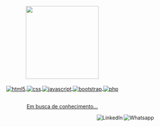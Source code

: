 ##
 <div align="center">
<a href="https://github.com/UskOops" title="minhas_linguagens" align="center">
  
  <img height="200em" src = "https://github-readme-stats.vercel.app/api/top-langs/?username=FeuValente&layout=compact&langs_count=7&theme=chartreuse-dark" align="center"/>
</div>

<div style="display: inline_block"><br/>
    <img align="center" alt="html5" src="https://img.shields.io/badge/HTML5-E34F26?style=for-the-badge&logo=html5&logoColor=white">
    <img align="center" alt="css" src="https://img.shields.io/badge/CSS3-1572B6?style=for-the-badge&logo=css3&logoColor=white">
    <img align="center" alt="javascript" src="https://img.shields.io/badge/JavaScript-F7DF1E?style=for-the-badge&logo=javascript&logoColor=black">
    <img align="center" alt="bootstrap" src="https://img.shields.io/badge/Bootstrap-563D7C?style=for-the-badge&logo=bootstrap&logoColor=white">
    <img align="center" alt="php" src="https://img.shields.io/badge/PHP-777BB4?style=for-the-badge&logo=php&logoColor=white">
</div><br/>

 <p align="center">
 Em busca de conhecimento...
 </p>
  
<a href="https://api.whatsapp.com/send?phone=+5531982804597">
    <img src = "https://img.shields.io/badge/WhatsApp-25D366?style=for-the-badge&logo=whatsapp&logoColor=white" target="_Blank" title = "Text me" align = "right" alt = "Whatsapp">
</a>
<a href="https://www.linkedin.com/in/alfeuvalente/">
    <img src = "https://img.shields.io/badge/LinkedIn-0077B5?style=for-the-badge&logo=linkedin&logoColor=white" target="_Blank" title = "Minha rede social" align = "right" alt = "LinkedIn">
</a>

